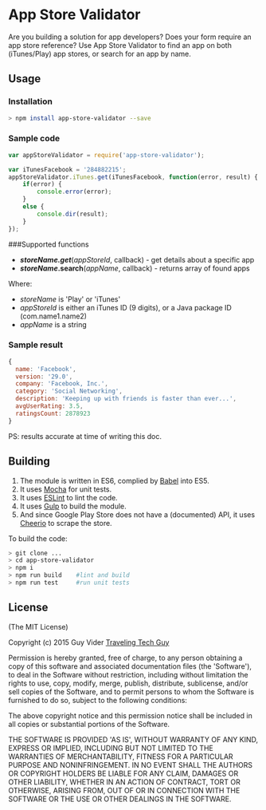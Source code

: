 # App Store Validator
Are you building a solution for app developers? Does your form require an app store reference?
Use App Store Validator to find an app on both (iTunes/Play) app stores, or search for an app by name.

## Usage
### Installation
```bash
> npm install app-store-validator --save
```

### Sample code
```javascript
var appStoreValidator = require('app-store-validator');

var iTunesFacebook = '284882215';
appStoreValidator.iTunes.get(iTunesFacebook, function(error, result) {
    if(error) {
        console.error(error);
    }
    else {
        console.dir(result);
    }
});
```

###Supported functions
- ***storeName.get***(*appStoreId*, callback) - get details about a specific app
- ***storeName*.search**(*appName*, callback) - returns array of found apps

Where:
- *storeName* is 'Play' or 'iTunes'
- *appStoreId* is either an iTunes ID (9 digits), or a Java package ID (com.name1.name2)
- *appName* is a string

### Sample result
```javascript
{
  name: 'Facebook',
  version: '29.0',
  company: 'Facebook, Inc.',
  category: 'Social Networking',
  description: 'Keeping up with friends is faster than ever...',
  avgUserRating: 3.5,
  ratingsCount: 2878923
}
```

PS: results accurate at time of writing this doc.

## Building
1. The module is written in ES6, complied by [Babel](https://babeljs.io/) into ES5.
2. It uses [Mocha](http://mochajs.org/) for unit tests.
3. It uses [ESLint](http://eslint.org/) to lint the code.
4. It uses [Gulp](http://gulpjs.com/) to build the module.
5. And since Google Play Store does not have a (documented) API, it uses [Cheerio](https://github.com/cheeriojs/cheerio) to scrape the store.

To build the code:
```bash
> git clone ...
> cd app-store-validator
> npm i
> npm run build    #lint and build
> npm run test     #run unit tests
```

## License

(The MIT License)

Copyright (c) 2015 Guy Vider [Traveling Tech Guy](http://TravelingTechGuy.com)

Permission is hereby granted, free of charge, to any person obtaining
a copy of this software and associated documentation files (the
'Software'), to deal in the Software without restriction, including
without limitation the rights to use, copy, modify, merge, publish,
distribute, sublicense, and/or sell copies of the Software, and to
permit persons to whom the Software is furnished to do so, subject to
the following conditions:

The above copyright notice and this permission notice shall be
included in all copies or substantial portions of the Software.

THE SOFTWARE IS PROVIDED 'AS IS', WITHOUT WARRANTY OF ANY KIND,
EXPRESS OR IMPLIED, INCLUDING BUT NOT LIMITED TO THE WARRANTIES OF
MERCHANTABILITY, FITNESS FOR A PARTICULAR PURPOSE AND NONINFRINGEMENT.
IN NO EVENT SHALL THE AUTHORS OR COPYRIGHT HOLDERS BE LIABLE FOR ANY
CLAIM, DAMAGES OR OTHER LIABILITY, WHETHER IN AN ACTION OF CONTRACT,
TORT OR OTHERWISE, ARISING FROM, OUT OF OR IN CONNECTION WITH THE
SOFTWARE OR THE USE OR OTHER DEALINGS IN THE SOFTWARE.

